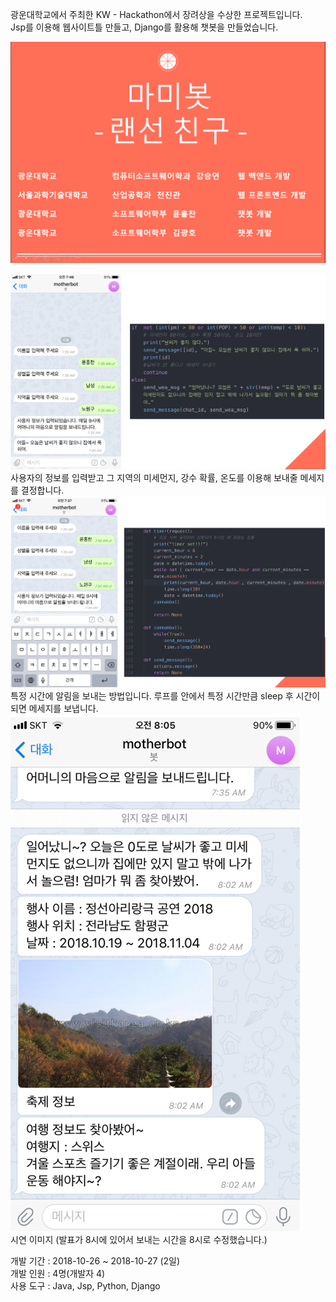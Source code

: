 광운대학교에서 주최한 KW - Hackathon에서 장려상을 수상한 프로젝트입니다.<br>
Jsp를 이용해 웹사이트틀 만들고, Django를 활용해 챗봇을 만들었습니다.


![소개 이미지](img/introduction.png)

![설명1 이미지](img/illustrate1.png)
<br>사용자의 정보를 입력받고 그 지역의 미세먼지, 강수 확률, 온도를 이용해 보내줄 메세지를 결정합니다.
![설명2 이미지](img/illustrate2.png)
<br>특정 시간에 알림을 보내는 방법입니다. 루프를 안에서 특정 시간만큼 sleep 후 시간이 되면 메세지를 보냅니다.
![설명3 이미지](img/illustrate3.png)
<br>시연 이미지 (발표가 8시에 있어서 보내는 시간을 8시로 수정했습니다.)

개발 기간 : 2018-10-26 ~ 2018-10-27 (2일)  <br>
개발 인원 : 4명(개발자 4) <br>
사용 도구 : Java, Jsp, Python, Django <br>
